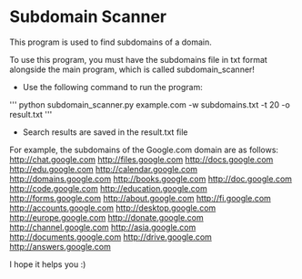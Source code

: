 # Subdomain Scanner
This program is used to find subdomains of a domain.

To use this program, you must have the subdomains file in txt format alongside the main program, which is called subdomain_scanner!

- Use the following command to run the program:

'''
python subdomain_scanner.py example.com -w subdomains.txt -t 20 -o result.txt
'''


- Search results are saved in the result.txt file


For example, the subdomains of the Google.com domain are as follows:
http://chat.google.com
http://files.google.com
http://docs.google.com
http://edu.google.com
http://calendar.google.com
http://domains.google.com
http://books.google.com
http://doc.google.com
http://code.google.com
http://education.google.com
http://forms.google.com
http://about.google.com
http://fi.google.com
http://accounts.google.com
http://desktop.google.com
http://europe.google.com
http://donate.google.com
http://channel.google.com
http://asia.google.com
http://documents.google.com
http://drive.google.com
http://answers.google.com


I hope it helps you :)
